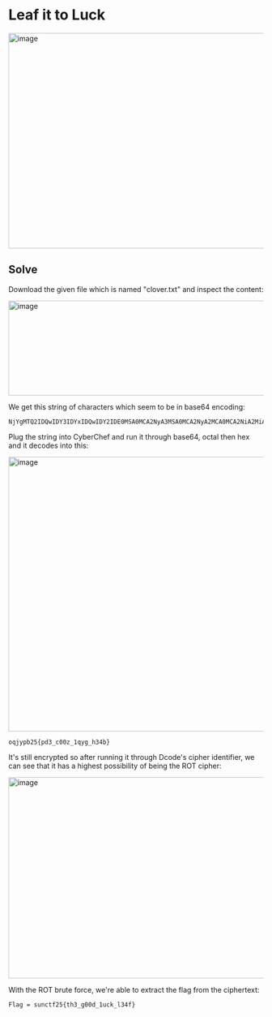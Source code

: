 # Leaf it to Luck

<img width="612" height="425" alt="image" src="https://github.com/user-attachments/assets/57d60569-d984-4530-9c85-03a6525c536c" />

## Solve

Download the given file which is named "clover.txt" and inspect the content:

<img width="1440" height="187" alt="image" src="https://github.com/user-attachments/assets/03d6db2e-15c1-429b-88a8-039b6d430a42" />

We get this string of characters which seem to be in base64 encoding:
```
NjYgMTQ2IDQwIDY3IDYxIDQwIDY2IDE0MSA0MCA2NyA3MSA0MCA2NyA2MCA0MCA2NiA2MiA0MCA2MyA2MiA0MCA2MyA2NSA0MCA2NyAxNDIgNDAgNjcgNjAgNDAgNjYgNjQgNDAgNjMgNjMgNDAgNjUgMTQ2IDQwIDY2IDYzIDQwIDYzIDYwIDQwIDYzIDYwIDQwIDY3IDE0MSA0MCA2NSAxNDYgNDAgNjMgNjEgNDAgNjcgNjEgNDAgNjcgNzEgNDAgNjYgNjcgNDAgNjUgMTQ2IDQwIDY2IDcwIDQwIDYzIDYzIDQwIDYzIDY0IDQwIDY2IDYyIDQwIDY3IDE0NA==
```

Plug the string into CyberChef and run it through base64, octal then hex and it decodes into this:

<img width="884" height="542" alt="image" src="https://github.com/user-attachments/assets/0fd7a54d-a8b6-437e-b908-32825645af2f" />

```
oqjypb25{pd3_c00z_1qyg_h34b}
```

It's still encrypted so after running it through Dcode's cipher identifier, we can see that it has a highest possibility of being the ROT cipher:

<img width="980" height="397" alt="image" src="https://github.com/user-attachments/assets/833bb1f0-7a30-4a67-8fbd-694a3391bb7b" />

With the ROT brute force, we're able to extract the flag from the ciphertext:
```
Flag = sunctf25{th3_g00d_1uck_l34f}
```
